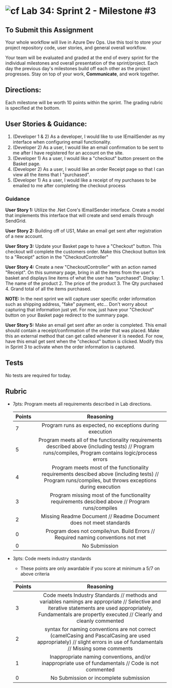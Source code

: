 ![cf](http://i.imgur.com/7v5ASc8.png) Lab 34: Sprint 2 - Milestone #3
=====================================

## To Submit this Assignment
Your whole workflow will live in Azure Dev Ops. Use this tool to store your project repository code, user stories, and general overall workflow. 

Your team will be evaluated and graded at the end of every sprint for the individual milestones and overall presentation of the sprint/project. Each day the previous day's milestones build off each other as the project progresses. Stay on top of your work, **Communicate**, and work together.


## Directions:

Each milestone will be worth 10 points within the sprint. The grading rubric is specified at the bottom.
 

## User Stories & Guidance:

1. (Developer 1 & 2) As a developer, I would like to use IEmailSender as my interface when configuring email functionality. 
2. (Developer 2) As a user, I would like an email confirmation to be sent to me after I have registered for an account on the site.
3. (Developer 1) As a user, I would like a "checkout" button present on the Basket page.
4. (Developer 2) As a user, I would like an order Receipt page so that I can view all the items that I "purchased".
5. (Developer 1) As a user, I would like a receipt of my purchases to be emailed to me after completing the checkout process


### Guidance

**User Story 1:** Utilize the .Net Core's IEmailSender interface. Create a model that implements this interface that will create and send emails through SendGrid. 

**User Story 2:** Building off of US1, Make an email get sent after registration of a new account.

**User Story 3:** Update your Basket page to have a "Checkout" button. This checkout will complete the customers order. Make this Checkout button link to a "Receipt" action in the "CheckoutController"

**User Story 4:** Create a new "CheckoutController" with an action named "Receipt". On this summary page, bring in all the items from the user's basket and displays line items of what the user has "purchased". Display:
	1. The name of the product
	2. The price of the product
	3. The Qty purchased
	4. Grand total of all the items purchased.

**NOTE:** In the next sprint we will capture user specific order information such as shipping address, "fake" payment, etc... Don't worry about capturing that information just yet. For now, just have your "Checkout" button on your Basket page redirect to the summary page. 


**User Story 5:** Make an email get sent after an order is completed. This email should contain a receipt/confirmation of the order that was placed. Make this an external method that can get called whenever it is needed. For now, have this email get sent when the "checkout" button is clicked. Modify this in Sprint 3 to activate when the order information is captured. 

## Tests

No tests are required for today. 


## Rubric
- 7pts: Program meets all requirements described in Lab directions.

	Points  | Reasoning | 
	 ------------ | :-----------: | 
	7       | Program runs as expected, no exceptions during execution |
	5       | Program meets all of the  functionality requirements described above (including tests) // Program runs/compiles, Program contains logic/process errors|
	4       | Program meets most of the functionality requirements descibed above (including tests)  // Program runs/compiles, but throws exceptions during execution |
	3       | Program missing most of the functionality requirements descibed above // Program runs/compiles |
	2       | Missing Readme Document // Readme Document does not meet standards |
	0       | Program does not compile/run. Build Errors // Required naming conventions not met |
	0       | No Submission |

- 3pts: Code meets industry standards
	- These points are only awardable if you score at minimum a 5/7 on above criteria

	Points  | Reasoning | 
	 ------------ | :-----------: | 
	3       | Code meets Industry Standards // methods and variables namings are appropriate // Selective and iterative statements are used appropriately, Fundamentals are propertly executed // Clearly and cleanly commented |
	2       | syntax for naming conventions are not correct (camelCasing and PascalCasing are used appropriately) // slight errors in use of fundamentals // Missing some comments |
	1       | Inappropriate naming conventions, and/or inappropriate use of fundamentals // Code is not commented  |
	0       | No Submission or incomplete submission |
